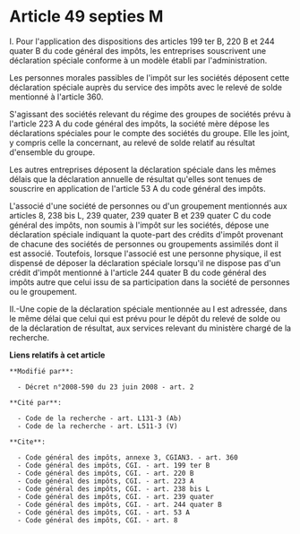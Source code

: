 # Article 49 septies M

I. Pour l'application des dispositions des articles 199 ter B, 
220 B et 244 quater B du code général des impôts, les entreprises souscrivent une déclaration spéciale conforme à un modèle
établi par l'administration. 

Les personnes morales passibles de l'impôt sur les sociétés déposent cette déclaration spéciale auprès du service des impôts
avec le relevé de solde mentionné à l'article 360.

S'agissant des sociétés relevant du régime des groupes de sociétés prévu à l'article 223 A du code général des impôts, la
société mère dépose les déclarations spéciales pour le compte des sociétés du groupe. Elle les joint, y compris celle la
concernant, au relevé de solde relatif au résultat d'ensemble du groupe. 

Les autres entreprises déposent la déclaration spéciale dans les mêmes délais que la déclaration annuelle de résultat
qu'elles sont tenues de souscrire en application de l'article 53 A du code général des impôts.

L'associé d'une société de personnes ou d'un groupement mentionnés aux articles 8, 238 bis L, 239 quater, 239 quater B et 239
quater C du code général des impôts, non soumis à l'impôt sur les sociétés, dépose une déclaration spéciale indiquant la
quote-part des crédits d'impôt provenant de chacune des sociétés de personnes ou groupements assimilés dont il est associé.
Toutefois, lorsque l'associé est une personne physique, il est dispensé de déposer la déclaration spéciale lorsqu'il ne
dispose pas d'un crédit d'impôt mentionné à l'article 244 quater B du code général des impôts autre que celui issu de sa
participation dans la société de personnes ou le groupement. 

II.-Une copie de la déclaration spéciale mentionnée au I est adressée, dans le même délai que celui qui est prévu pour le
dépôt du relevé de solde ou de la déclaration de résultat, aux services relevant du ministère chargé de la recherche.

**Liens relatifs à cet article**

	**Modifié par**:

	  - Décret n°2008-590 du 23 juin 2008 - art. 2

	**Cité par**:

	  - Code de la recherche - art. L131-3 (Ab)
	  - Code de la recherche - art. L511-3 (V)

	**Cite**:

	  - Code général des impôts, annexe 3, CGIAN3. - art. 360
	  - Code général des impôts, CGI. - art. 199 ter B
	  - Code général des impôts, CGI. - art. 220 B
	  - Code général des impôts, CGI. - art. 223 A
	  - Code général des impôts, CGI. - art. 238 bis L
	  - Code général des impôts, CGI. - art. 239 quater
	  - Code général des impôts, CGI. - art. 244 quater B
	  - Code général des impôts, CGI. - art. 53 A
	  - Code général des impôts, CGI. - art. 8
